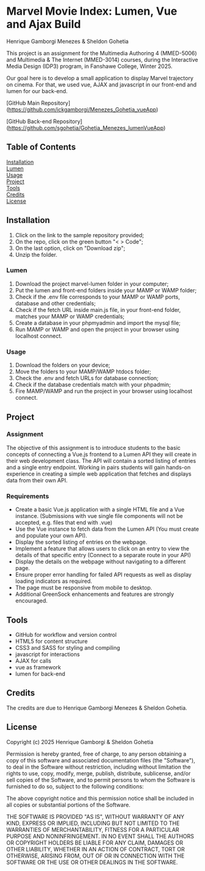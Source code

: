 # Marvel Movie Index: Lumen, Vue and Ajax Build

Henrique Gamborgi Menezes & Sheldon Gohetia

This project is an assignment for the Multimedia Authoring 4 (MMED-5006) and Multimedia & The Internet (MMED-3014) courses, during the Interactive Media Design (IDP3) program, in Fanshawe College, Winter 2025.

Our goal here is to develop a small application to display Marvel trajectory on cinema. For that, we used vue, AJAX and javascript in our front-end and lumen for our back-end.

[GitHub Main Repository] (https://github.com/ickgamborgi/Menezes_Gohetia_vueApp)

[GitHub Back-end Repository] (https://github.com/sgohetia/Gohetia_Menezes_lumenVueApp)

## Table of Contents

[Installation](#installation)<br/>
[Lumen](#lumen)<br/>
[Usage](#usage)<br/>
[Project](#project)<br/>
[Tools](#tools)<br/>
[Credits](#credits)<br/>
[License](#license)<br/>

## Installation <a id="installation"></a>

1. Click on the link to the sample repository provided;
2. On the repo, click on the green button "< > Code";
3. On the last option, click on "Download zip";
4. Unzip the folder.

### Lumen <a id="lumen"></a>

1. Download the project marvel-lumen folder in your computer;
2. Put the lumen and front-end folders inside your MAMP or WAMP folder;
3. Check if the .env file corresponds to your MAMP or WAMP ports, database and other credentials;
4. Check if the fetch URL inside main.js file, in your front-end folder, matches your MAMP or WAMP credentials;
5. Create a database in your phpmyadmin and import the mysql file;
6. Run MAMP or WAMP and open the project in your browser using localhost connect.

### Usage <a id="usage"></a>

1. Download the folders on your device;
2. Move the folders to your MAMP/WAMP htdocs folder;
3. Check the .env and fetch URLs for database connection;
4. Check if the database credentials match with your phpadmin;
5. Fire MAMP/WAMP and run the project in your browser using localhost connect.

## Project <a id="project"></a>

### Assignment

The objective of this assignment is to introduce students to the basic concepts of connecting a Vue.js frontend to a Lumen API they will create in their web development class. The API will contain a sorted listing of entries and a single entry endpoint. Working in pairs students will gain hands-on experience in creating a simple web application that fetches and displays data from their own API.

### Requirements

- Create a basic Vue.js application with a single HTML file and a Vue instance. (Submissions with vue single file components will not be accepted, e.g. files that end with .vue)
- Use the Vue instance to fetch data from the Lumen API (You must create and populate your own API).
- Display the sorted listing of entries on the webpage.
- Implement a feature that allows users to click on an entry to view the details of that specific entry (Connect to a separate route in your API)
- Display the details on the webpage without navigating to a different page.
- Ensure proper error handling for failed API requests as well as display loading indicators as required.
- The page must be responsive from mobile to desktop.
- Additional GreenSock enhancements and features are strongly encouraged.

## Tools <a id="tools"></a>

- GitHub for workflow and version control
- HTML5 for content structure
- CSS3 and SASS for styling and compiling
- javascript for interactions
- AJAX for calls
- vue as framework
- lumen for back-end

## Credits <a id="credits"></a>

The credits are due to Henrique Gamborgi Menezes & Sheldon Gohetia.

## License <a id="license"></a>

Copyright (c) 2025 Henrique Gamborgi & Sheldon Gohetia

Permission is hereby granted, free of charge, to any person obtaining a copy of this software and associated documentation files (the "Software"), to deal in the Software without restriction, including without limitation the rights to use, copy, modify, merge, publish, distribute, sublicense, and/or sell copies of the Software, and to permit persons to whom the Software is furnished to do so, subject to the following conditions:

The above copyright notice and this permission notice shall be included in all copies or substantial portions of the Software.

THE SOFTWARE IS PROVIDED "AS IS", WITHOUT WARRANTY OF ANY KIND, EXPRESS OR IMPLIED, INCLUDING BUT NOT LIMITED TO THE WARRANTIES OF MERCHANTABILITY, FITNESS FOR A PARTICULAR PURPOSE AND NONINFRINGEMENT. IN NO EVENT SHALL THE AUTHORS OR COPYRIGHT HOLDERS BE LIABLE FOR ANY CLAIM, DAMAGES OR OTHER LIABILITY, WHETHER IN AN ACTION OF CONTRACT, TORT OR OTHERWISE, ARISING FROM, OUT OF OR IN CONNECTION WITH THE SOFTWARE OR THE USE OR OTHER DEALINGS IN THE SOFTWARE.
